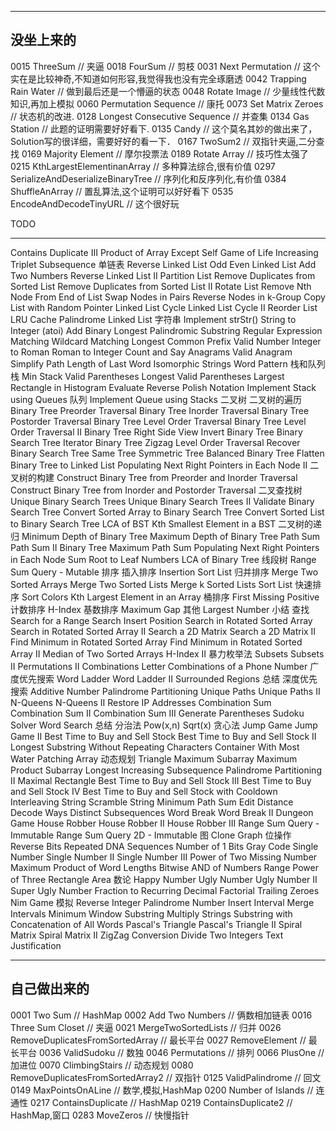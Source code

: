 
--------

## 没坐上来的

0015 ThreeSum                                             // 夹逼
0018 FourSum                                              // 剪枝
0031 Next Permutation                                     // 这个实在是比较神奇,不知道如何形容,我觉得我也没有完全琢磨透
0042 Trapping Rain Water                                  // 做到最后还是一个懵逼的状态
0048 Rotate Image                                         // 少量线性代数知识,再加上模拟
0060 Permutation Sequence 				  // 康托
0073 Set Matrix Zeroes                                    // 状态机的改进.
0128 Longest Consecutive Sequence                         // 并查集
0134 Gas Station                                          // 此题的证明需要好好看下.
0135 Candy                                                // 这个莫名其妙的做出来了，Solution写的很详细，需要好好的看一下．
0167 TwoSum2                                              // 双指针夹逼,二分查找
0169 Majority Element                                     // 摩尔投票法
0189 Rotate Array                                         // 技巧性太强了
0215 KthLargestElementinanArray                           // 多种算法综合,很有价值
0297 SerializeAndDeserializeBinaryTree                    // 序列化和反序列化,有价值
0384 ShuffleAnArray                                       // 置乱算法,这个证明可以好好看下
0535 EncodeAndDecodeTinyURL                               // 这个很好玩


TODO 

--------

Contains Duplicate III
Product of Array Except Self
Game of Life
Increasing Triplet Subsequence
单链表
Reverse Linked List
Odd Even Linked List
Add Two Numbers
Reverse Linked List II
Partition List
Remove Duplicates from Sorted List
Remove Duplicates from Sorted List II
Rotate List
Remove Nth Node From End of List
Swap Nodes in Pairs
Reverse Nodes in k-Group
Copy List with Random Pointer
Linked List Cycle
Linked List Cycle II
Reorder List
LRU Cache
Palindrome Linked List
字符串
Implement strStr()
String to Integer (atoi)
Add Binary
Longest Palindromic Substring
Regular Expression Matching
Wildcard Matching
Longest Common Prefix
Valid Number
Integer to Roman
Roman to Integer
Count and Say
Anagrams
Valid Anagram
Simplify Path
Length of Last Word
Isomorphic Strings
Word Pattern
栈和队列
栈
Min Stack
Valid Parentheses
Longest Valid Parentheses
Largest Rectangle in Histogram
Evaluate Reverse Polish Notation
Implement Stack using Queues
队列
Implement Queue using Stacks
二叉树
二叉树的遍历
Binary Tree Preorder Traversal
Binary Tree Inorder Traversal
Binary Tree Postorder Traversal
Binary Tree Level Order Traversal
Binary Tree Level Order Traversal II
Binary Tree Right Side View
Invert Binary Tree
Binary Search Tree Iterator
Binary Tree Zigzag Level Order Traversal
Recover Binary Search Tree
Same Tree
Symmetric Tree
Balanced Binary Tree
Flatten Binary Tree to Linked List
Populating Next Right Pointers in Each Node II
二叉树的构建
Construct Binary Tree from Preorder and Inorder Traversal
Construct Binary Tree from Inorder and Postorder Traversal
二叉查找树
Unique Binary Search Trees
Unique Binary Search Trees II
Validate Binary Search Tree
Convert Sorted Array to Binary Search Tree
Convert Sorted List to Binary Search Tree
LCA of BST
Kth Smallest Element in a BST
二叉树的递归
Minimum Depth of Binary Tree
Maximum Depth of Binary Tree
Path Sum
Path Sum II
Binary Tree Maximum Path Sum
Populating Next Right Pointers in Each Node
Sum Root to Leaf Numbers
LCA of Binary Tree
线段树
Range Sum Query - Mutable
排序
插入排序
Insertion Sort List
归并排序
Merge Two Sorted Arrays
Merge Two Sorted Lists
Merge k Sorted Lists
Sort List
快速排序
Sort Colors
Kth Largest Element in an Array
桶排序
First Missing Positive
计数排序
H-Index
基数排序
Maximum Gap
其他
Largest Number
小结
查找
Search for a Range
Search Insert Position
Search in Rotated Sorted Array
Search in Rotated Sorted Array II
Search a 2D Matrix
Search a 2D Matrix II
Find Minimum in Rotated Sorted Array
Find Minimum in Rotated Sorted Array II
Median of Two Sorted Arrays
H-Index II
暴力枚举法
Subsets
Subsets II
Permutations II
Combinations
Letter Combinations of a Phone Number
广度优先搜索
Word Ladder
Word Ladder II
Surrounded Regions
总结
深度优先搜索
Additive Number
Palindrome Partitioning
Unique Paths
Unique Paths II
N-Queens
N-Queens II
Restore IP Addresses
Combination Sum
Combination Sum II
Combination Sum III
Generate Parentheses
Sudoku Solver
Word Search
总结
分治法
Pow(x,n)
Sqrt(x)
贪心法
Jump Game
Jump Game II
Best Time to Buy and Sell Stock
Best Time to Buy and Sell Stock II
Longest Substring Without Repeating Characters
Container With Most Water
Patching Array
动态规划
Triangle
Maximum Subarray
Maximum Product Subarray
Longest Increasing Subsequence
Palindrome Partitioning II
Maximal Rectangle
Best Time to Buy and Sell Stock III
Best Time to Buy and Sell Stock IV
Best Time to Buy and Sell Stock with Cooldown
Interleaving String
Scramble String
Minimum Path Sum
Edit Distance
Decode Ways
Distinct Subsequences
Word Break
Word Break II
Dungeon Game
House Robber
House Robber II
House Robber III
Range Sum Query - Immutable
Range Sum Query 2D - Immutable
图
Clone Graph
位操作
Reverse Bits
Repeated DNA Sequences
Number of 1 Bits
Gray Code
Single Number
Single Number II
Single Number III
Power of Two
Missing Number
Maximum Product of Word Lengths
Bitwise AND of Numbers Range
Power of Three
Rectangle Area
数论
Happy Number
Ugly Number
Ugly Number II
Super Ugly Number
Fraction to Recurring Decimal
Factorial Trailing Zeroes
Nim Game
模拟
Reverse Integer
Palindrome Number
Insert Interval
Merge Intervals
Minimum Window Substring
Multiply Strings
Substring with Concatenation of All Words
Pascal's Triangle
Pascal's Triangle II
Spiral Matrix
Spiral Matrix II
ZigZag Conversion
Divide Two Integers
Text Justification

---------------

## 自己做出来的

0001 Two Sum                                        // HashMap
0002 Add Two Numbers                                // 俩数相加链表
0016 Three Sum Closet                               // 夹逼
0021 MergeTwoSortedLists                            // 归并
0026 RemoveDuplicatesFromSortedArray                // 最长平台
0027 RemoveElement                                  // 最长平台
0036 ValidSudoku                                    // 数独
0046 Permutations                                   // 排列
0066 PlusOne					   // 加进位
0070 ClimbingStairs                                 // 动态规划
0080 RemoveDuplicatesFromSortedArray2               // 双指针
0125 ValidPalindrome                                // 回文
0149 MaxPointsOnALine                               // 数学,模拟,HashMap
0200 Number of Islands                              // 连通性
0217 ContainsDuplicate                              // HashMap
0219 ContainsDuplicate2                             // HashMap,窗口
0283 MoveZeros                                      // 快慢指针

